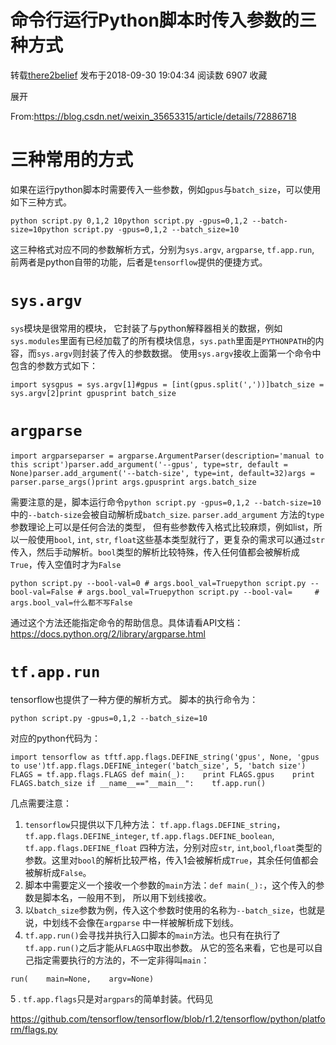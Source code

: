 # 命令行运行Python脚本时传入参数的三种方式

转载[there2belief](https://me.csdn.net/dou3516) 发布于2018-09-30 19:04:34 阅读数 6907 收藏

展开

From:https://blog.csdn.net/weixin_35653315/article/details/72886718

# 三种常用的方式

如果在运行python脚本时需要传入一些参数，例如`gpus`与`batch_size`，可以使用如下三种方式。

```
python script.py 0,1,2 10python script.py -gpus=0,1,2 --batch-size=10python script.py -gpus=0,1,2 --batch_size=10
```

这三种格式对应不同的参数解析方式，分别为`sys.argv`, `argparse`, `tf.app.run`, 前两者是python自带的功能，后者是`tensorflow`提供的便捷方式。

# `sys.argv`

`sys`模块是很常用的模块， 它封装了与python解释器相关的数据，例如`sys.modules`里面有已经加载了的所有模块信息，`sys.path`里面是`PYTHONPATH`的内容，而`sys.argv`则封装了传入的参数数据。
使用`sys.argv`接收上面第一个命令中包含的参数方式如下：

```
import sysgpus = sys.argv[1]#gpus = [int(gpus.split(','))]batch_size = sys.argv[2]print gpusprint batch_size
```

# `argparse`

```
import argparseparser = argparse.ArgumentParser(description='manual to this script')parser.add_argument('--gpus', type=str, default = None)parser.add_argument('--batch-size', type=int, default=32)args = parser.parse_args()print args.gpusprint args.batch_size
```

需要注意的是，脚本运行命令`python script.py -gpus=0,1,2 --batch-size=10`中的`--batch-size`会被自动解析成`batch_size`.
`parser.add_argument` 方法的`type`参数理论上可以是任何合法的类型， 但有些参数传入格式比较麻烦，例如list，所以一般使用`bool`, `int`, `str`, `float`这些基本类型就行了，更复杂的需求可以通过`str`传入，然后手动解析。`bool`类型的解析比较特殊，传入任何值都会被解析成`True`，传入空值时才为`False`

```
python script.py --bool-val=0 # args.bool_val=Truepython script.py --bool-val=False # args.bool_val=Truepython script.py --bool-val=     # args.bool_val=什么都不写False
```

通过这个方法还能指定命令的帮助信息。具体请看API文档：https://docs.python.org/2/library/argparse.html

# `tf.app.run`

tensorflow也提供了一种方便的解析方式。
脚本的执行命令为：

```
python script.py -gpus=0,1,2 --batch_size=10
```

对应的python代码为：

```
import tensorflow as tftf.app.flags.DEFINE_string('gpus', None, 'gpus to use')tf.app.flags.DEFINE_integer('batch_size', 5, 'batch size') FLAGS = tf.app.flags.FLAGS def main(_):    print FLAGS.gpus    print FLAGS.batch_size if __name__=="__main__":    tf.app.run()
```

几点需要注意：

1. `tensorflow`只提供以下几种方法：
   `tf.app.flags.DEFINE_string`，
   `tf.app.flags.DEFINE_integer`,
   `tf.app.flags.DEFINE_boolean`,
   `tf.app.flags.DEFINE_float` 四种方法，分别对应`str`, `int`,`bool`,`float`类型的参数。这里对`bool`的解析比较严格，传入1会被解析成`True`，其余任何值都会被解析成`False`。
2. 脚本中需要定义一个接收一个参数的`main`方法：`def main(_):`，这个传入的参数是脚本名，一般用不到， 所以用下划线接收。
3. 以`batch_size`参数为例，传入这个参数时使用的名称为`--batch_size`，也就是说，中划线不会像在`argparse` 中一样被解析成下划线。
4. `tf.app.run()`会寻找并执行入口脚本的`main`方法。也只有在执行了`tf.app.run()`之后才能从`FLAGS`中取出参数。
   从它的签名来看，它也是可以自己指定需要执行的方法的，不一定非得叫`main`：

```
run(    main=None,    argv=None)
```

5 . `tf.app.flags`只是对`argpars`的简单封装。代码见

https://github.com/tensorflow/tensorflow/blob/r1.2/tensorflow/python/platform/flags.py

 
